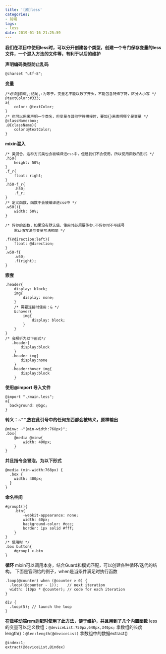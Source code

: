 ```yaml
---
title: '[原]less'
categories:
- 前端
tags:
- less
date: 2019-01-16 21:25:59
---
```


**我们在项目中使用less时，可以分开创建各个类型，创建一个专门保存变量的less 文件，一个混入方法的文件等，有利于以后的维护**

**声明编码类型防止乱码**
```less
@charset "utf-8";    
```
**变量**
```less
/*必须@前缀,;结尾,:为等于。变量名不能以数字开头，不能包含特殊字符，区分大小写 */
@textColor:#333;
a{
    color: @textColor;
}
/* 也可以用来声明一个类名，但变量与其他字符拼接时，要加{}来表明哪个是变量 */
@className:box;
.@{className}{
    color:@textColor;
}
```
**mixin混入**
```less
/* 类混合，这种方式类也会被编译进css中，但是我们不会使用，所以使用函数的形式 */
.h50{
    height: 50%;
}
.f_r{
    float: right;
}
.h50-f_r{
    .h50;
    .f_r;
}
/* 定义函数，函数不会被编译进css中 */
.w50(){
    width: 50%;
}
```
```less
/* 传参的函数，如果没有默认值，使用时必须要传参;不传参时不写括号
    默认值写法与变量写法相同 */

.f(@direction:left){
    float: @direction;
}
.w50-f{
    .w50;
    .f(right);
}
```
**嵌套**
```less
.header{
    display: block;
    img{
        display: none;
    }
    /* 需要连接时使用：& */
    &:hover{
        img{
            display: block;
        }
    }
}
/* 会解析为以下形式*/
   .header{
       display:block
    }
   .header img{
       display:none
    }
   .header:hover img{
       display:block
    } 
```
**使用@import 导入文件**

```less
@import "./main.less";
a{
  background: @bgc;
}
```

**转义：~"",放在此引号中的任何东西都会被转义，原样输出**

```less
@minw: ~"(min-width:768px)";
.box{
    @media @minw{
        width: 400px;
    }
}
```
**并且指令会冒泡，为以下形式**
```less
@media (min-width:768px) {
  .box {
    width: 400px;
  }
} 
```
**命名空间**
```less
#group1(){
    .btn{
        -webkit-appearance: none;
        width: 40px;
        background-color: #ccc;
        border: 1px solid #fff;
    }
}
/* 使用时 */
.box button{
    #group1 >.btn
}
```
**循环**
mixin可以调用本身，结合Guard和模式匹配，可以创建各种循环/迭代的结构。
下面是官网给的例子，when是当条件满足时执行函数
```less
.loop(@counter) when (@counter > 0) {
  .loop((@counter - 1));    // next iteration
  width: (10px * @counter); // code for each iteration
}

div {
  .loop(5); // launch the loop
}
```
**在做移动端rem适配时使用了此方法，便于维护，并且用到了几个内置函数**
less的变量可以定义数组：`@deviceList:750px,640px,340px;`
拿数组的长度length()：`@len:length(@deviceList)`
拿数组中的数据extract()
```less
@index:1;
extract(@deviceList,@index)
```